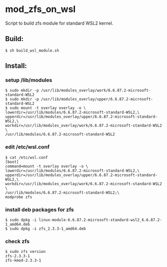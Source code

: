 # mod_zfs_on_wsl
Script to build zfs module for standard WSL2 kernel.

## Build:
```
$ sh build_wsl_module.sh
```

## Install:

### setup /lib/modules
```
$ sudo mkdir -p /usr/lib/modules_overlay/work/6.6.87.2-microsoft-standard-WSL2
$ sudo mkdir -p /usr/lib/modules_overlay/upper/6.6.87.2-microsoft-standard-WSL2
$ sudo mount -t overlay overlay -o \
lowerdir=/usr/lib/modules/6.6.87.2-microsoft-standard-WSL2,\
upperdir=/usr/lib/modules_overlay/upper/6.6.87.2-microsoft-standard-WSL2,\
workdir=/usr/lib/modules_overlay/work/6.6.87.2-microsoft-standard-WSL2 \
/usr/lib/modules/6.6.87.2-microsoft-standard-WSL2
```

### edit /etc/wsl.conf
```
$ cat /etc/wsl.conf
[boot]
command=mount -t overlay overlay -o \
lowerdir=/usr/lib/modules/6.6.87.2-microsoft-standard-WSL2,\
upperdir=/usr/lib/modules_overlay/upper/6.6.87.2-microsoft-standard-WSL2,\
workdir=/usr/lib/modules_overlay/work/6.6.87.2-microsoft-standard-WSL2 \
/usr/lib/modules/6.6.87.2-microsoft-standard-WSL2;\
modprobe zfs
```

### install deb packages for zfs
```
$ sudo dpkg -i linux-module-6.6.87.2-microsoft-standard-wsl2_6.6.87.2-1_amd64.deb
$ sudo dpkg -i zfs_2.3.3-1_amd64.deb
```

### check zfs
```
$ sudo zfs version
zfs-2.3.3-1
zfs-kmod-2.3.3-1
```

